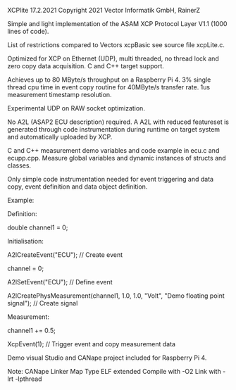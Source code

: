 
XCPlite
17.2.2021
Copyright 2021 Vector Informatik GmbH, RainerZ

Simple and light implementation of the ASAM XCP Protocol Layer V1.1 (1000 lines of code).

List of restrictions compared to Vectors xcpBasic see source file xcpLite.c.

Optimized for XCP on Ethernet (UDP), multi threaded, no thread lock and zero copy data acquisition.
C and C++ target support.

Achieves up to 80 MByte/s throughput on a Raspberry Pi 4.
3% single thread cpu time in event copy routine for 40MByte/s transfer rate. 
1us measurement timestamp resolution.

Experimental UDP on RAW socket optimization.

No A2L (ASAP2 ECU description) required. 
A A2L with reduced featureset is generated through code instrumentation during runtime on target system and automatically uploaded by XCP.

C and C++ measurement demo variables and code example in ecu.c and ecupp.cpp.
Measure global variables and dynamic instances of structs and classes.

Only simple code instrumentation needed for event triggering and data copy, event definition and data object definition.

Example:

Definition:

  double channel1 = 0;

Initialisation:

  A2lCreateEvent("ECU"); // Create event

  channel = 0;

  A2lSetEvent("ECU"); // Define event

  A2lCreatePhysMeasurement(channel1, 1.0, 1.0, "Volt", "Demo floating point signal"); // Create signal


Measurement:

  channel1 += 0.5;

  XcpEvent(1); // Trigger event and copy measurement data


Demo visual Studio and CANape project included for Raspberry Pi 4. 


Note:
CANape Linker Map Type ELF extended
Compile with -O2
Link with -lrt -lpthread


















